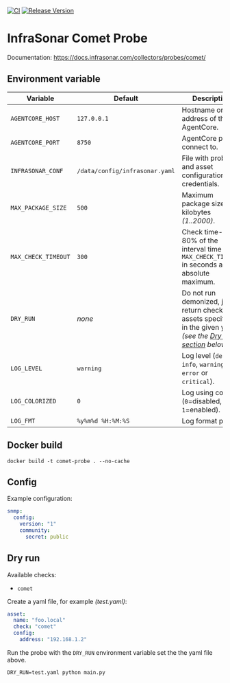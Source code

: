 [![CI](https://github.com/infrasonar/comet-probe/workflows/CI/badge.svg)](https://github.com/infrasonar/comet-probe/actions)
[![Release Version](https://img.shields.io/github/release/infrasonar/comet-probe)](https://github.com/infrasonar/comet-probe/releases)

# InfraSonar Comet Probe

Documentation: https://docs.infrasonar.com/collectors/probes/comet/

## Environment variable

Variable            | Default                        | Description
------------------- | ------------------------------ | ------------
`AGENTCORE_HOST`    | `127.0.0.1`                    | Hostname or Ip address of the AgentCore.
`AGENTCORE_PORT`    | `8750`                         | AgentCore port to connect to.
`INFRASONAR_CONF`   | `/data/config/infrasonar.yaml` | File with probe and asset configuration like credentials.
`MAX_PACKAGE_SIZE`  | `500`                          | Maximum package size in kilobytes _(1..2000)_.
`MAX_CHECK_TIMEOUT` | `300`                          | Check time-out is 80% of the interval time with `MAX_CHECK_TIMEOUT` in seconds as absolute maximum.
`DRY_RUN`           | _none_                         | Do not run demonized, just return checks and assets specified in the given yaml _(see the [Dry run section](#dry-run) below)_.
`LOG_LEVEL`         | `warning`                      | Log level (`debug`, `info`, `warning`, `error` or `critical`).
`LOG_COLORIZED`     | `0`                            | Log using colors (`0`=disabled, `1`=enabled).
`LOG_FMT`           | `%y%m%d %H:%M:%S`              | Log format prefix.

## Docker build

```
docker build -t comet-probe . --no-cache
```

## Config

Example configuration:

```yaml
snmp:
  config:
    version: "1"
    community:
      secret: public
```

## Dry run

Available checks:
- `comet`

Create a yaml file, for example _(test.yaml)_:

```yaml
asset:
  name: "foo.local"
  check: "comet"
  config:
    address: "192.168.1.2"
```

Run the probe with the `DRY_RUN` environment variable set the the yaml file above.

```
DRY_RUN=test.yaml python main.py
```
